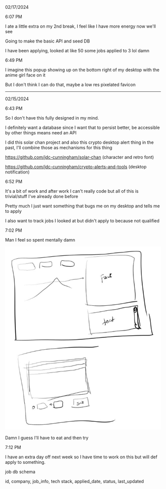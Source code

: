 02/17/2024

6:07 PM

I ate a little extra on my 2nd break, I feel like I have more energy now we'll see

Going to make the basic API and seed DB

I have been applying, looked at like 50 some jobs applied to 3 lol damn

6:49 PM

I imagine this popup showing up on the bottom right of my desktop with the anime girl face on it

But I don't think I can do that, maybe a low res pixelated favicon

---

02/15/2024

6:43 PM

So I don't have this fully designed in my mind.

I definitely want a database since I want that to persist better, be accessible by other things means need an API

I did this solar chan project and also this crypto desktop alert thing in the past, I'll combine those as mechanisms for this thing

https://github.com/jdc-cunningham/solar-chan (character and retro font)

https://github.com/jdc-cunningham/crypto-alerts-and-tools (desktop notification)

6:52 PM

It's a bit of work and after work I can't really code but all of this is trivial/stuff I've already done before

Pretty much I just want something that bugs me on my desktop and tells me to apply

I also want to track jobs I looked at but didn't apply to because not qualified

7:02 PM

Man I feel so spent mentally damn

<img src="./vague-design.JPG"/>

Damn I guess I'll have to eat and then try

7:12 PM

I have an extra day off next week so I have time to work on this but will def apply to something.

job db schema

id, company, job_info, tech stack, applied_date, status, last_updated
